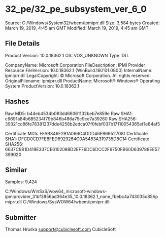 32_pe/32_pe_subsystem_ver_6_0
=============================

Source:  C:/Windows/System32/wbem/ipmiprr.dll
Size:  3,584 bytes
Created:  March 19, 2019, 4:45 am GMT
Modified:  March 19, 2019, 4:45 am GMT

File Details
------------

Product Version:  10.0.18362.1
OS:  VOS_UNKNOWN
Type:  DLL

CompanyName:  Microsoft Corporation
FileDescription:  IPMI Provider Resource
FileVersion:  10.0.18362.1 (WinBuild.160101.0800)
InternalName:  ipmiprr.dll
LegalCopyright:  © Microsoft Corporation. All rights reserved.
OriginalFilename:  ipmiprr.dll
ProductName:  Microsoft® Windows® Operating System
ProductVersion:  10.0.18362.1

Hashes
------

Raw MD5:  b44eb4534b083dd66061132beb7e859e
Raw SHA1:  c6691a84b685234f79b846b486a75c9ce7a39260
Raw SHA256:  39321cc86fe78381237dde4258b2edca07f0febf037b17110054365ef1e84af5

Certificate MD5:  EFAB846E2B1A066C4DDD46EB69527081
Certificate SHA1:  DFCD0CD7FE8FED6929264C0A5483A319735D8C14
Certificate SHA256:  6637C9B1D419E337CE610208BD2EF76DC6DCC2F9750FB60D639788EE57399020

Similar
-------

Samples:  9,424

C:/Windows/WinSxS/wow64_microsoft-windows-ipmiprovider_31bf3856ad364e35_10.0.18362.1_none_fbebc4a743035c85/ipmiprr.dll
C:/Windows/SysWOW64/wbem/ipmiprr.dll

Submitter
---------

Thomas Hruska
support@cubiclesoft.com
CubicleSoft
